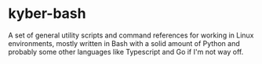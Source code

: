 # kyber-bash
A set of general utility scripts and command references for working in Linux environments, mostly written in Bash with a solid amount of Python and probably some other languages like Typescript and Go if I'm not way off.
